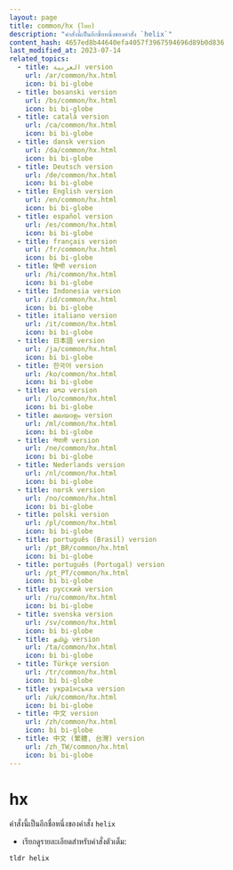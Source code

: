 ```yaml
---
layout: page
title: common/hx (ไทย)
description: "คำสั่งนี้เป็นอีกชื่อหนึ่งของคำสั่ง `helix`"
content_hash: 4657ed8b44640efa4057f3967594696d89b0d836
last_modified_at: 2023-07-14
related_topics:
  - title: العربية version
    url: /ar/common/hx.html
    icon: bi bi-globe
  - title: bosanski version
    url: /bs/common/hx.html
    icon: bi bi-globe
  - title: català version
    url: /ca/common/hx.html
    icon: bi bi-globe
  - title: dansk version
    url: /da/common/hx.html
    icon: bi bi-globe
  - title: Deutsch version
    url: /de/common/hx.html
    icon: bi bi-globe
  - title: English version
    url: /en/common/hx.html
    icon: bi bi-globe
  - title: español version
    url: /es/common/hx.html
    icon: bi bi-globe
  - title: français version
    url: /fr/common/hx.html
    icon: bi bi-globe
  - title: हिन्दी version
    url: /hi/common/hx.html
    icon: bi bi-globe
  - title: Indonesia version
    url: /id/common/hx.html
    icon: bi bi-globe
  - title: italiano version
    url: /it/common/hx.html
    icon: bi bi-globe
  - title: 日本語 version
    url: /ja/common/hx.html
    icon: bi bi-globe
  - title: 한국어 version
    url: /ko/common/hx.html
    icon: bi bi-globe
  - title: ລາວ version
    url: /lo/common/hx.html
    icon: bi bi-globe
  - title: മലയാളം version
    url: /ml/common/hx.html
    icon: bi bi-globe
  - title: नेपाली version
    url: /ne/common/hx.html
    icon: bi bi-globe
  - title: Nederlands version
    url: /nl/common/hx.html
    icon: bi bi-globe
  - title: norsk version
    url: /no/common/hx.html
    icon: bi bi-globe
  - title: polski version
    url: /pl/common/hx.html
    icon: bi bi-globe
  - title: português (Brasil) version
    url: /pt_BR/common/hx.html
    icon: bi bi-globe
  - title: português (Portugal) version
    url: /pt_PT/common/hx.html
    icon: bi bi-globe
  - title: русский version
    url: /ru/common/hx.html
    icon: bi bi-globe
  - title: svenska version
    url: /sv/common/hx.html
    icon: bi bi-globe
  - title: தமிழ் version
    url: /ta/common/hx.html
    icon: bi bi-globe
  - title: Türkçe version
    url: /tr/common/hx.html
    icon: bi bi-globe
  - title: українська version
    url: /uk/common/hx.html
    icon: bi bi-globe
  - title: 中文 version
    url: /zh/common/hx.html
    icon: bi bi-globe
  - title: 中文 (繁體, 台灣) version
    url: /zh_TW/common/hx.html
    icon: bi bi-globe
---
```

# hx

คำสั่งนี้เป็นอีกชื่อหนึ่งของคำสั่ง `helix`

- เรียกดูรายละเอียดสำหรับคำสั่งตัวเต็ม:

`tldr helix`
